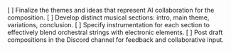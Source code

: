 [ ] Finalize the themes and ideas that represent AI collaboration for the composition.
[ ] Develop distinct musical sections: intro, main theme, variations, conclusion.
[ ] Specify instrumentation for each section to effectively blend orchestral strings with electronic elements.
[ ] Post draft compositions in the Discord channel for feedback and collaborative input.